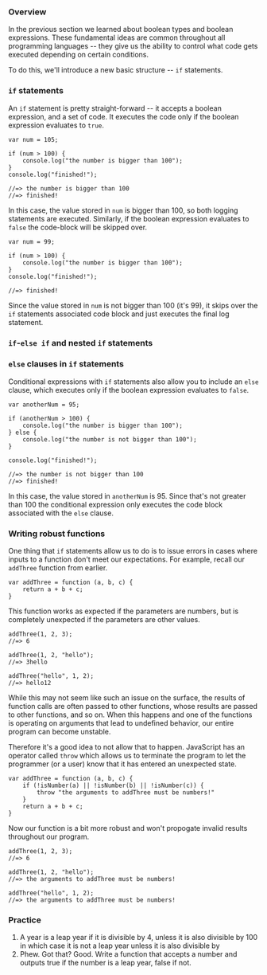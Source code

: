 ### Overview

In the previous section we learned about boolean types and boolean
expressions. These fundamental ideas are common throughout all programming
languages -- they give us the ability to control what code gets executed
depending on certain conditions.

To do this, we'll introduce a new basic structure -- `if` statements.

### `if` statements

An `if` statement is pretty straight-forward -- it accepts a boolean expression,
and a set of code. It executes the code only if the boolean expression evaluates
to `true`.

    var num = 105;

    if (num > 100) {
        console.log("the number is bigger than 100");
    }
    console.log("finished!");

    //=> the number is bigger than 100
    //=> finished!

In this case, the value stored in `num` is bigger than 100, so both logging
statements are executed. Similarly, if the boolean expression evaluates to
`false` the code-block will be skipped over.

    var num = 99;

    if (num > 100) {
        console.log("the number is bigger than 100");
    }
    console.log("finished!");

    //=> finished!

Since the value stored in `num` is not bigger than 100 (it's 99), it skips over
the `if` statements associated code block and just executes the final log
statement.

### `if`-`else if` and nested `if` statements

### `else` clauses in `if` statements

Conditional expressions with `if` statements also allow you to include an `else`
clause, which executes only if the boolean expression evaluates to `false`.

    var anotherNum = 95;

    if (anotherNum > 100) {
        console.log("the number is bigger than 100");
    } else {
        console.log("the number is not bigger than 100");
    }

    console.log("finished!");

    //=> the number is not bigger than 100
    //=> finished!

In this case, the value stored in `anotherNum` is 95. Since that's not greater
than 100 the conditional expression only executes the code block associated with
the `else` clause.

### Writing robust functions

One thing that `if` statements allow us to do is to issue errors in cases where
inputs to a function don't meet our expectations. For example, recall our
`addThree` function from earlier.

    var addThree = function (a, b, c) {
        return a + b + c;
    }

This function works as expected if the parameters are numbers, but is completely
unexpected if the parameters are other values.

    addThree(1, 2, 3);
    //=> 6

    addThree(1, 2, "hello");
    //=> 3hello

    addThree("hello", 1, 2);
    //=> hello12

While this may not seem like such an issue on the surface, the results of
function calls are often passed to other functions, whose results are passed to
other functions, and so on. When this happens and one of the functions is
operating on arguments that lead to undefined behavior, our entire program can
become unstable.

Therefore it's a good idea to not allow that to happen. JavaScript has an
operator called `throw` which allows us to terminate the program to let the
programmer (or a user) know that it has entered an unexpected state.

    var addThree = function (a, b, c) {
        if (!isNumber(a) || !isNumber(b) || !isNumber(c)) {
            throw "the arguments to addThree must be numbers!"
        }
        return a + b + c;
    }

Now our function is a bit more robust and won't propogate invalid results
throughout our program.

    addThree(1, 2, 3);
    //=> 6

    addThree(1, 2, "hello");
    //=> the arguments to addThree must be numbers!

    addThree("hello", 1, 2);
    //=> the arguments to addThree must be numbers!

### Practice

1. A year is a leap year if it is divisible by 4, unless it is also divisible by
100 in which case it is not a leap year unless it is also divisible by
400. Phew. Got that? Good. Write a function that accepts a number and outputs
true if the number is a leap year, false if not.